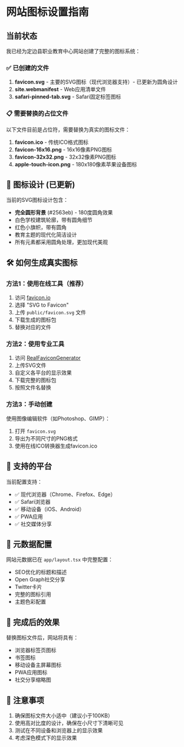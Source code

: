 # 网站图标设置指南

## 当前状态

我已经为定边县职业教育中心网站创建了完整的图标系统：

### ✅ 已创建的文件

1. **favicon.svg** - 主要的SVG图标（现代浏览器支持）- 已更新为圆角设计
2. **site.webmanifest** - Web应用清单文件
3. **safari-pinned-tab.svg** - Safari固定标签图标

### 📋 需要替换的占位文件

以下文件目前是占位符，需要替换为真实的图标文件：

1. **favicon.ico** - 传统ICO格式图标
2. **favicon-16x16.png** - 16x16像素PNG图标
3. **favicon-32x32.png** - 32x32像素PNG图标  
4. **apple-touch-icon.png** - 180x180像素苹果设备图标

## 🎨 图标设计 (已更新)

当前的SVG图标设计包含：
- **完全圆形背景** (#2563eb) - 180度圆角效果
- 白色学校建筑轮廓，带有圆角细节
- 红色小旗帜，带有圆角
- 教育主题的现代化简洁设计
- 所有元素都采用圆角处理，更加现代美观

## 🛠️ 如何生成真实图标

### 方法1：使用在线工具（推荐）

1. 访问 [favicon.io](https://favicon.io/)
2. 选择 "SVG to Favicon"
3. 上传 `public/favicon.svg` 文件
4. 下载生成的图标包
5. 替换对应的文件

### 方法2：使用专业工具

1. 访问 [RealFaviconGenerator](https://realfavicongenerator.net/)
2. 上传SVG文件
3. 自定义各平台的显示效果
4. 下载完整的图标包
5. 按照文件名替换

### 方法3：手动创建

使用图像编辑软件（如Photoshop、GIMP）：
1. 打开 `favicon.svg`
2. 导出为不同尺寸的PNG格式
3. 使用在线ICO转换器生成favicon.ico

## 📱 支持的平台

当前配置支持：
- ✅ 现代浏览器（Chrome、Firefox、Edge）
- ✅ Safari浏览器
- ✅ 移动设备（iOS、Android）
- ✅ PWA应用
- ✅ 社交媒体分享

## 🔧 元数据配置

网站元数据已在 `app/layout.tsx` 中完整配置：
- SEO优化的标题和描述
- Open Graph社交分享
- Twitter卡片
- 完整的图标引用
- 主题色彩配置

## 🚀 完成后的效果

替换图标文件后，网站将具有：
- 浏览器标签页图标
- 书签图标
- 移动设备主屏幕图标
- PWA应用图标
- 社交分享缩略图

## 📝 注意事项

1. 确保图标文件大小适中（建议小于100KB）
2. 使用高对比度的设计，确保在小尺寸下清晰可见
3. 测试在不同设备和浏览器上的显示效果
4. 考虑深色模式下的显示效果